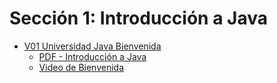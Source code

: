 # Sección 1: Introducción a Java

* [V01 Universidad Java Bienvenida](https://globalmentoring.com.mx/)
    - [PDF - Introducción a Java](V02_Introduccion_a_Java/Docs/01-01-00-IntroduccionJava-UJ.pdf)
    - [Video de Bienvenida](https://www.udemy.com/course/universidad-java-especialista-en-java-desde-cero-a-master/learn/lecture/44759355#overview)